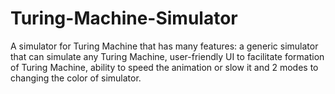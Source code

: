# Turing-Machine-Simulator
A simulator for Turing Machine that has many features: a generic simulator that can simulate any Turing Machine, user-friendly UI to facilitate formation of Turing Machine, ability to speed the animation or slow it and 2 modes to changing the color of simulator.
